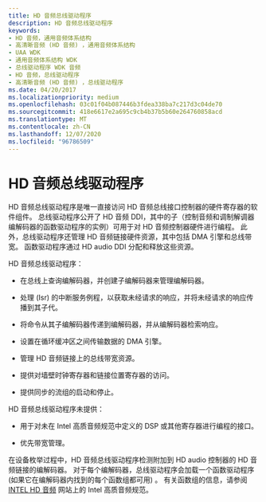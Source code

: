 ```yaml
---
title: HD 音频总线驱动程序
description: HD 音频总线驱动程序
keywords:
- HD 音频，通用音频体系结构
- 高清晰音频 (HD 音频) ，通用音频体系结构
- UAA WDK
- 通用音频体系结构 WDK
- 总线驱动程序 WDK 音频
- HD 音频，总线驱动程序
- 高清晰音频 (HD 音频) ，总线驱动程序
ms.date: 04/20/2017
ms.localizationpriority: medium
ms.openlocfilehash: 03c01f04b087446b3fdea338ba7c217d3c04de70
ms.sourcegitcommit: 418e6617e2a695c9cb4b37b5b60e264760858acd
ms.translationtype: MT
ms.contentlocale: zh-CN
ms.lasthandoff: 12/07/2020
ms.locfileid: "96786509"
---
```

# <a name="hd-audio-bus-driver"></a>HD 音频总线驱动程序


HD 音频总线驱动程序是唯一直接访问 HD 音频总线接口控制器的硬件寄存器的软件组件。 总线驱动程序公开了 HD 音频 DDI，其中的子（控制音频和调制解调器编解码器的函数驱动程序的实例）可用于对 HD 音频控制器硬件进行编程。 此外，总线驱动程序还管理 HD 音频链接硬件资源，其中包括 DMA 引擎和总线带宽。 函数驱动程序通过 HD audio DDI 分配和释放这些资源。

HD 音频总线驱动程序：

-   在总线上查询编解码器，并创建子编解码器来管理编解码器。

-   处理 (Isr) 的中断服务例程，以获取未经请求的响应，并将未经请求的响应传播到其子代。

-   将命令从其子编解码器传递到编解码器，并从编解码器检索响应。

-   设置在循环缓冲区之间传输数据的 DMA 引擎。

-   管理 HD 音频链接上的总线带宽资源。

-   提供对墙壁时钟寄存器和链接位置寄存器的访问。

-   提供同步的流组的启动和停止。

HD 音频总线驱动程序未提供：

-   用于对未在 Intel 高质音频规范中定义的 DSP 或其他寄存器进行编程的接口。

-   优先带宽管理。

在设备枚举过程中，HD 音频总线驱动程序检测附加到 HD audio 控制器的 HD 音频链接的编解码器。 对于每个编解码器，总线驱动程序会加载一个函数驱动程序 (如果它在编解码器内找到的每个函数组都可用) 。 有关函数组的信息，请参阅 [INTEL HD 音频](https://www.intel.com/content/www/us/en/standards/intel-standards-and-initiatives.html) 网站上的 Intel 高质音频规范。

 

 




